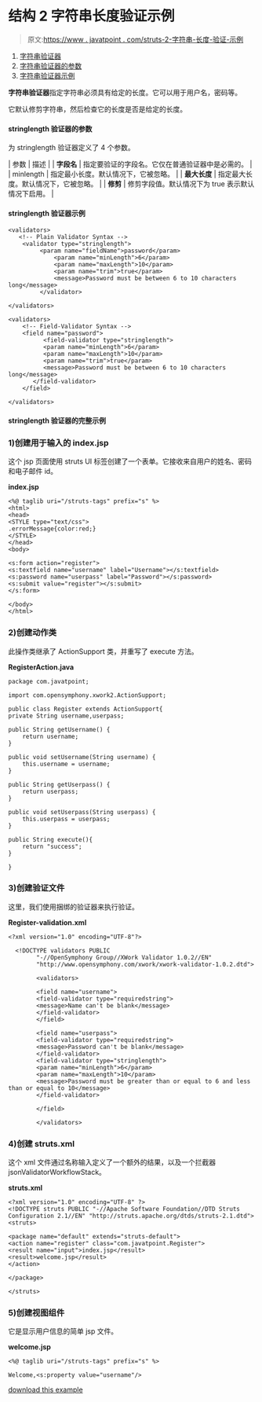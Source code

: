 # 结构 2 字符串长度验证示例

> 原文:[https://www . javatpoint . com/struts-2-字符串-长度-验证-示例](https://www.javatpoint.com/struts-2-string-length-validation-example)

1.  [字符串验证器](#)
2.  [字符串验证器的参数](#)
3.  [字符串验证器示例](#)

**字符串验证器**指定字符串必须具有给定的长度。它可以用于用户名，密码等。

它默认修剪字符串，然后检查它的长度是否是给定的长度。

#### stringlength 验证器的参数

为 stringlength 验证器定义了 4 个参数。

| 参数 | 描述 |
| **字段名** | 指定要验证的字段名。它仅在普通验证器中是必需的。 |
| minlength | 指定最小长度。默认情况下，它被忽略。 |
| **最大长度** | 指定最大长度。默认情况下，它被忽略。 |
| **修剪** | 修剪字段值。默认情况下为 true 表示默认情况下启用。 |

#### stringlength 验证器示例

```
<validators>
   <!-- Plain Validator Syntax -->
	<validator type="stringlength">
	     <param name="fieldName">password</param>
             <param name="minLength">6</param>
             <param name="maxLength">10</param>
             <param name="trim">true</param>
             <message>Password must be between 6 to 10 characters long</message>		
         </validator>

</validators>

```

```
<validators>
    <!-- Field-Validator Syntax -->
    <field name="password">
    	  <field-validator type="stringlength">
          <param name="minLength">6</param>
          <param name="maxLength">10</param>
          <param name="trim">true</param>
          <message>Password must be between 6 to 10 characters long</message>		
       </field-validator>
    </field>

</validators>

```

#### stringlength 验证器的完整示例

### 1)创建用于输入的 index.jsp

这个 jsp 页面使用 struts UI 标签创建了一个表单。它接收来自用户的姓名、密码和电子邮件 id。

**index.jsp**

```
<%@ taglib uri="/struts-tags" prefix="s" %>
<html>
<head>
<STYLE type="text/css">
.errorMessage{color:red;}
</STYLE>
</head>
<body>

<s:form action="register">
<s:textfield name="username" label="Username"></s:textfield>
<s:password name="userpass" label="Password"></s:password>
<s:submit value="register"></s:submit>
</s:form>

</body>
</html>

```

### 2)创建动作类

此操作类继承了 ActionSupport 类，并重写了 execute 方法。

**RegisterAction.java**

```
package com.javatpoint;

import com.opensymphony.xwork2.ActionSupport;

public class Register extends ActionSupport{
private String username,userpass;

public String getUsername() {
	return username;
}

public void setUsername(String username) {
	this.username = username;
}

public String getUserpass() {
	return userpass;
}

public void setUserpass(String userpass) {
	this.userpass = userpass;
}

public String execute(){
	return "success";
}

}

```

### 3)创建验证文件

这里，我们使用捆绑的验证器来执行验证。

**Register-validation.xml**

```
<?xml version="1.0" encoding="UTF-8"?>

  <!DOCTYPE validators PUBLIC 
  		"-//OpenSymphony Group//XWork Validator 1.0.2//EN" 
  		"http://www.opensymphony.com/xwork/xwork-validator-1.0.2.dtd">

  		<validators>

  		<field name="username">
  		<field-validator type="requiredstring">
  		<message>Name can't be blank</message>
  		</field-validator>
  		</field>

  		<field name="userpass">
  		<field-validator type="requiredstring">
  		<message>Password can't be blank</message>
  		</field-validator>
  		<field-validator type="stringlength">
  		<param name="minLength">6</param>
  		<param name="maxLength">10</param>
  		<message>Password must be greater than or equal to 6 and less than or equal to 10</message>
  		</field-validator>

  		</field>

  		</validators>

```

### 4)创建 struts.xml

这个 xml 文件通过名称输入定义了一个额外的结果，以及一个拦截器 jsonValidatorWorkflowStack。

**struts.xml**

```
<?xml version="1.0" encoding="UTF-8" ?>
<!DOCTYPE struts PUBLIC "-//Apache Software Foundation//DTD Struts Configuration 2.1//EN" "http://struts.apache.org/dtds/struts-2.1.dtd">
<struts>

<package name="default" extends="struts-default">
<action name="register" class="com.javatpoint.Register">
<result name="input">index.jsp</result>
<result>welcome.jsp</result>
</action>

</package>

</struts>    

```

### 5)创建视图组件

它是显示用户信息的简单 jsp 文件。

**welcome.jsp**

```
<%@ taglib uri="/struts-tags" prefix="s" %>

Welcome,<s:property value="username"/>

```

[download this example](https://static.javatpoint.com/src/st/ajaxvalidation.zip)